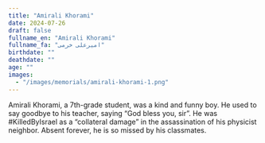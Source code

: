 ```yaml
---
title: "Amirali Khorami"
date: 2024-07-26
draft: false
fullname_en: "Amirali Khorami"
fullname_fa: "امیرعلی خرمی"
birthdate: ""
deathdate: ""
age: ""
images:
  - "/images/memorials/amirali-khorami-1.png"
---
```


Amirali Khorami, a 7th-grade student, was a kind and funny boy. He used to say goodbye to his teacher, saying “God bless you, sir”. He was #KilledByIsrael as a “collateral damage” in the assassination of his physicist neighbor. Absent forever, he is so missed by his classmates.